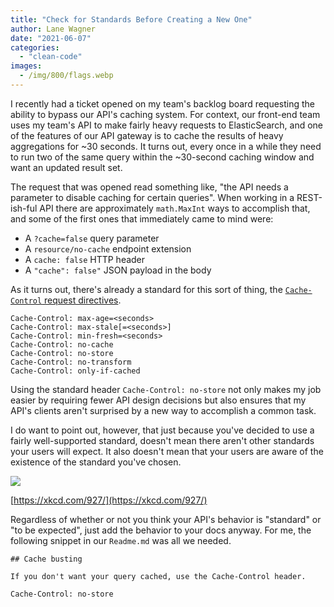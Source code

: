 ```yaml
---
title: "Check for Standards Before Creating a New One"
author: Lane Wagner
date: "2021-06-07"
categories: 
  - "clean-code"
images:
  - /img/800/flags.webp
---
```


I recently had a ticket opened on my team's backlog board requesting the ability to bypass our API's caching system. For context, our front-end team uses my team's API to make fairly heavy requests to ElasticSearch, and one of the features of our API gateway is to cache the results of heavy aggregations for ~30 seconds. It turns out, every once in a while they need to run two of the same query within the ~30-second caching window and want an updated result set.

The request that was opened read something like, "the API needs a parameter to disable caching for certain queries". When working in a REST-ish-ful API there are approximately `math.MaxInt` ways to accomplish that, and some of the first ones that immediately came to mind were:

- A `?cache=false` query parameter
- A `resource/no-cache` endpoint extension
- A `cache: false` HTTP header
- A `"cache": false"` JSON payload in the body

As it turns out, there's already a standard for this sort of thing, the [`Cache-Control` request directives](https://developer.mozilla.org/en-US/docs/Web/HTTP/Headers/Cache-Control#cache_request_directives).

```
Cache-Control: max-age=<seconds>
Cache-Control: max-stale[=<seconds>]
Cache-Control: min-fresh=<seconds>
Cache-Control: no-cache
Cache-Control: no-store
Cache-Control: no-transform
Cache-Control: only-if-cached
```

Using the standard header `Cache-Control: no-store` not only makes my job easier by requiring fewer API design decisions but also ensures that my API's clients aren't surprised by a new way to accomplish a common task.

I do want to point out, however, that just because you've decided to use a fairly well-supported standard, doesn't mean there aren't other standards your users will expect. It also doesn't mean that your users are aware of the existence of the standard you've chosen.

![](/img/800/standards.png)

[https://xkcd.com/927/](https://xkcd.com/927/)

Regardless of whether or not you think your API's behavior is "standard" or "to be expected", just add the behavior to your docs anyway. For me, the following snippet in our `Readme.md` was all we needed.

```
## Cache busting

If you don't want your query cached, use the Cache-Control header.

Cache-Control: no-store
```
